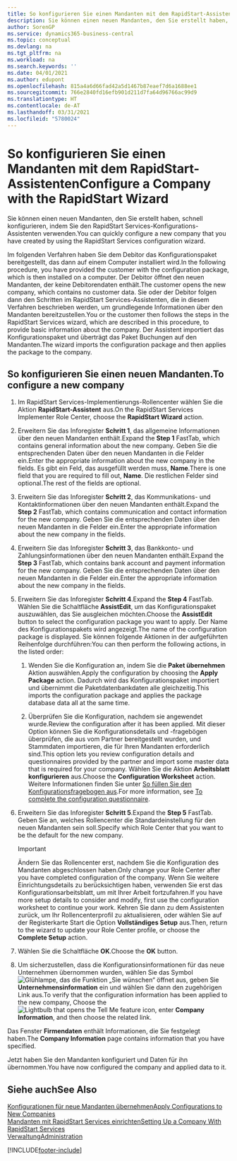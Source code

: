 ```yaml
---
title: So konfigurieren Sie einen Mandanten mit dem RapidStart-Assistenten | Microsoft Docs
description: Sie können einen neuen Mandanten, den Sie erstellt haben, schnell konfigurieren, indem Sie den RapidStart Services-Konfigurations-Assistenten verwenden.
author: SorenGP
ms.service: dynamics365-business-central
ms.topic: conceptual
ms.devlang: na
ms.tgt_pltfrm: na
ms.workload: na
ms.search.keywords: ''
ms.date: 04/01/2021
ms.author: edupont
ms.openlocfilehash: 815a4a6d66fad42a5d1467b87eaef7d6a1688ee1
ms.sourcegitcommit: 766e2840fd16efb901d211d7fa64d96766ac99d9
ms.translationtype: HT
ms.contentlocale: de-AT
ms.lasthandoff: 03/31/2021
ms.locfileid: "5780024"
---
```

# <a name="configure-a-company-with-the-rapidstart-wizard"></a><span data-ttu-id="3c67a-103">So konfigurieren Sie einen Mandanten mit dem RapidStart-Assistenten</span><span class="sxs-lookup"><span data-stu-id="3c67a-103">Configure a Company with the RapidStart Wizard</span></span>
<span data-ttu-id="3c67a-104">Sie können einen neuen Mandanten, den Sie erstellt haben, schnell konfigurieren, indem Sie den RapidStart Services-Konfigurations-Assistenten verwenden.</span><span class="sxs-lookup"><span data-stu-id="3c67a-104">You can quickly configure a new company that you have created by using the RapidStart Services configuration wizard.</span></span>

<span data-ttu-id="3c67a-105">Im folgenden Verfahren haben Sie dem Debitor das Konfigurationspaket bereitgestellt, das dann auf einem Computer installiert wird.</span><span class="sxs-lookup"><span data-stu-id="3c67a-105">In the following procedure, you have provided the customer with the configuration package, which is then installed on a computer.</span></span> <span data-ttu-id="3c67a-106">Der Debitor öffnet den neuen Mandanten, der keine Debitorendaten enthält.</span><span class="sxs-lookup"><span data-stu-id="3c67a-106">The customer opens the new company, which contains no customer data.</span></span> <span data-ttu-id="3c67a-107">Sie oder der Debitor folgen dann den Schritten im RapidStart Services-Assistenten, die in diesem Verfahren beschrieben werden, um grundlegende Informationen über den Mandanten bereitzustellen.</span><span class="sxs-lookup"><span data-stu-id="3c67a-107">You or the customer then follows the steps in the RapidStart Services wizard, which are described in this procedure, to provide basic information about the company.</span></span> <span data-ttu-id="3c67a-108">Der Assistent importiert das Konfigurationspaket und überträgt das Paket Buchungen auf den Mandanten.</span><span class="sxs-lookup"><span data-stu-id="3c67a-108">The wizard imports the configuration package and then applies the package to the company.</span></span>  

## <a name="to-configure-a-new-company"></a><span data-ttu-id="3c67a-109">So konfigurieren Sie einen neuen Mandanten.</span><span class="sxs-lookup"><span data-stu-id="3c67a-109">To configure a new company</span></span>  
1. <span data-ttu-id="3c67a-110">Im RapidStart Services-Implementierungs-Rollencenter wählen Sie die Aktion **RapidStart-Assistent** aus.</span><span class="sxs-lookup"><span data-stu-id="3c67a-110">On the RapidStart Services Implementer Role Center, choose the **RapidStart Wizard** action.</span></span>  
2. <span data-ttu-id="3c67a-111">Erweitern Sie das Inforegister **Schritt 1**, das allgemeine Informationen über den neuen Mandanten enthält.</span><span class="sxs-lookup"><span data-stu-id="3c67a-111">Expand the **Step 1** FastTab, which contains general information about the new company.</span></span> <span data-ttu-id="3c67a-112">Geben Sie die entsprechenden Daten über den neuen Mandanten in die Felder ein.</span><span class="sxs-lookup"><span data-stu-id="3c67a-112">Enter the appropriate information about the new company in the fields.</span></span> <span data-ttu-id="3c67a-113">Es gibt ein Feld, das ausgefüllt werden muss, **Name**.</span><span class="sxs-lookup"><span data-stu-id="3c67a-113">There is one field that you are required to fill out, **Name**.</span></span> <span data-ttu-id="3c67a-114">Die restlichen Felder sind optional.</span><span class="sxs-lookup"><span data-stu-id="3c67a-114">The rest of the fields are optional.</span></span>  
3. <span data-ttu-id="3c67a-115">Erweitern Sie das Inforegister **Schritt 2**, das Kommunikations- und Kontaktinformationen über den neuen Mandanten enthält.</span><span class="sxs-lookup"><span data-stu-id="3c67a-115">Expand the **Step 2** FastTab, which contains communication and contact information for the new company.</span></span> <span data-ttu-id="3c67a-116">Geben Sie die entsprechenden Daten über den neuen Mandanten in die Felder ein.</span><span class="sxs-lookup"><span data-stu-id="3c67a-116">Enter the appropriate information about the new company in the fields.</span></span>
4. <span data-ttu-id="3c67a-117">Erweitern Sie das Inforegister **Schritt 3**, das Bankkonto- und Zahlungsinformationen über den neuen Mandanten enthält.</span><span class="sxs-lookup"><span data-stu-id="3c67a-117">Expand the **Step 3** FastTab, which contains bank account and payment information for the new company.</span></span> <span data-ttu-id="3c67a-118">Geben Sie die entsprechenden Daten über den neuen Mandanten in die Felder ein.</span><span class="sxs-lookup"><span data-stu-id="3c67a-118">Enter the appropriate information about the new company in the fields.</span></span>  
5. <span data-ttu-id="3c67a-119">Erweitern Sie das Inforegister **Schritt 4**.</span><span class="sxs-lookup"><span data-stu-id="3c67a-119">Expand the **Step 4** FastTab.</span></span> <span data-ttu-id="3c67a-120">Wählen Sie die Schaltfläche **AssistEdit**, um das Konfigurationspaket auszuwählen, das Sie ausgleichen möchten.</span><span class="sxs-lookup"><span data-stu-id="3c67a-120">Choose the **AssistEdit** button to select the configuration package you want to apply.</span></span> <span data-ttu-id="3c67a-121">Der Name des Konfigurationspakets wird angezeigt.</span><span class="sxs-lookup"><span data-stu-id="3c67a-121">The name of the configuration package is displayed.</span></span> <span data-ttu-id="3c67a-122">Sie können folgende Aktionen in der aufgeführten Reihenfolge durchführen:</span><span class="sxs-lookup"><span data-stu-id="3c67a-122">You can then perform the following actions, in the listed order:</span></span>  

    1. <span data-ttu-id="3c67a-123">Wenden Sie die Konfiguration an, indem Sie die **Paket übernehmen** Aktion auswählen.</span><span class="sxs-lookup"><span data-stu-id="3c67a-123">Apply the configuration by choosing the **Apply Package** action.</span></span> <span data-ttu-id="3c67a-124">Dadurch wird das Konfigurationspaket importiert und übernimmt die Paketdatenbankdaten alle gleichzeitig.</span><span class="sxs-lookup"><span data-stu-id="3c67a-124">This imports the configuration package and applies the package database data all at the same time.</span></span>  

    2. <span data-ttu-id="3c67a-125">Überprüfen Sie die Konfiguration, nachdem sie angewendet wurde.</span><span class="sxs-lookup"><span data-stu-id="3c67a-125">Review the configuration after it has been applied.</span></span> <span data-ttu-id="3c67a-126">Mit dieser Option können Sie die Konfigurationsdetails und -fragebögen überprüfen, die aus vom Partner bereitgestellt wurden, und Stammdaten importieren, die für Ihren Mandanten erforderlich sind.</span><span class="sxs-lookup"><span data-stu-id="3c67a-126">This option lets you review configuration details and questionnaires provided by the partner and import some master data that is required for your company.</span></span> <span data-ttu-id="3c67a-127">Wählen Sie die Aktion **Arbeitsblatt konfigurieren** aus.</span><span class="sxs-lookup"><span data-stu-id="3c67a-127">Choose the **Configuration Worksheet** action.</span></span> <span data-ttu-id="3c67a-128">Weitere Informationen finden Sie unter [So füllen Sie den Konfigurationsfragebogen aus](admin-gather-customer-setup-values.md#to-complete-the-configuration-questionnaire).</span><span class="sxs-lookup"><span data-stu-id="3c67a-128">For more information, see [To complete the configuration questionnaire](admin-gather-customer-setup-values.md#to-complete-the-configuration-questionnaire).</span></span>  

6. <span data-ttu-id="3c67a-129">Erweitern Sie das Inforegister **Schritt 5**.</span><span class="sxs-lookup"><span data-stu-id="3c67a-129">Expand the **Step 5** FastTab.</span></span> <span data-ttu-id="3c67a-130">Geben Sie an, welches Rollencenter die Standardeinstellung für den neuen Mandanten sein soll.</span><span class="sxs-lookup"><span data-stu-id="3c67a-130">Specify which Role Center that you want to be the default for the new company.</span></span>  

    > [!IMPORTANT]  
    >  <span data-ttu-id="3c67a-131">Ändern Sie das Rollencenter erst, nachdem Sie die Konfiguration des Mandanten abgeschlossen haben.</span><span class="sxs-lookup"><span data-stu-id="3c67a-131">Only change your Role Center after you have completed configuration of the company.</span></span> <span data-ttu-id="3c67a-132">Wenn Sie weitere Einrichtungsdetails zu berücksichtigen haben, verwenden Sie erst das Konfigurationsarbeitsblatt, um mit Ihrer Arbeit fortzufahren.</span><span class="sxs-lookup"><span data-stu-id="3c67a-132">If you have more setup details to consider and modify, first use the configuration worksheet to continue your work.</span></span> <span data-ttu-id="3c67a-133">Kehren Sie dann zu dem Assistenten zurück, um Ihr Rollencenterprofil zu aktualisieren, oder wählen Sie auf der Registerkarte Start die Option **Vollständiges Setup** aus.</span><span class="sxs-lookup"><span data-stu-id="3c67a-133">Then, return to the wizard to update your Role Center profile, or choose the **Complete Setup** action.</span></span>

7. <span data-ttu-id="3c67a-134">Wählen Sie die Schaltfläche **OK**.</span><span class="sxs-lookup"><span data-stu-id="3c67a-134">Choose the **OK** button.</span></span>  
8. <span data-ttu-id="3c67a-135">Um sicherzustellen, dass die Konfigurationsinformationen für das neue Unternehmen übernommen wurden, wählen Sie das Symbol ![Glühlampe, das die Funktion „Sie wünschen“ öffnet](media/ui-search/search_small.png "Tell Me-Funktion") aus, geben Sie **Unternehmensinformation** ein und wählen Sie dann den zugehörigen Link aus.</span><span class="sxs-lookup"><span data-stu-id="3c67a-135">To verify that the configuration information has been applied to the new company, Choose the ![Lightbulb that opens the Tell Me feature](media/ui-search/search_small.png "Tell me what you want to do") icon, enter **Company Information**, and then choose the related link.</span></span>

<span data-ttu-id="3c67a-136">Das Fenster **Firmendaten** enthält Informationen, die Sie festgelegt haben.</span><span class="sxs-lookup"><span data-stu-id="3c67a-136">The **Company Information** page contains information that you have specified.</span></span>   

<span data-ttu-id="3c67a-137">Jetzt haben Sie den Mandanten konfiguriert und Daten für ihn übernommen.</span><span class="sxs-lookup"><span data-stu-id="3c67a-137">You have now configured the company and applied data to it.</span></span>  

## <a name="see-also"></a><span data-ttu-id="3c67a-138">Siehe auch</span><span class="sxs-lookup"><span data-stu-id="3c67a-138">See Also</span></span>  
[<span data-ttu-id="3c67a-139">Konfigurationen für neue Mandanten übernehmen</span><span class="sxs-lookup"><span data-stu-id="3c67a-139">Apply Configurations to New Companies</span></span>](admin-apply-configuration-to-new-companies.md)  
[<span data-ttu-id="3c67a-140">Mandanten mit RapidStart Services einrichten</span><span class="sxs-lookup"><span data-stu-id="3c67a-140">Setting Up a Company With RapidStart Services</span></span>](admin-set-up-a-company-with-rapidstart.md)  
[<span data-ttu-id="3c67a-141">Verwaltung</span><span class="sxs-lookup"><span data-stu-id="3c67a-141">Administration</span></span>](admin-setup-and-administration.md)


[!INCLUDE[footer-include](includes/footer-banner.md)]